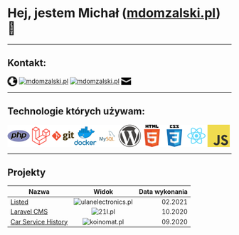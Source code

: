 # Hej, jestem Michał ([mdomzalski.pl][website]) 👋

<!-- ## I'm a Husband, Father, Developer, and Teacher!!

- 🔭 I just launched my first course: [Become A VS Code SuperHero!][course]!
- 🌱 I’m currently learning everything 🤣
- 👯 I’m looking to collaborate with other content creators
- 🥅 2020 Goals: Contribute more to Open Source projects
- ⚡ Fun fact: I love to draw and play guitar / drums -->
---
## Kontakt:

[<img align="center" alt="mdomzalski.pl" width="22px" fill="#3295FE" src="https://raw.githubusercontent.com/iconic/open-iconic/master/svg/globe.svg" />][website] 
[<img align="center" alt="mdomzalski.pl" width="22px" src="https://cdn.jsdelivr.net/npm/simple-icons@v3/icons/linkedin.svg" />][linkedin]
[<img align="center" style="fill:" alt="mdomzalski.pl" width="22px" src="https://cdn.jsdelivr.net/npm/simple-icons@v3/icons/facebook.svg" />][facebook]
[<img align="center" style="fill:" alt="mdomzalski.pl" width="22px" src="https://raw.githubusercontent.com/iconic/open-iconic/master/svg/envelope-closed.svg" />][mail]

---
## Technologie których używam:

<img align="left" alt="php" width="50px" src="https://raw.githubusercontent.com/github/explore/80688e429a7d4ef2fca1e82350fe8e3517d3494d/topics/php/php.png" />
<img align="left" alt="laravel" width="50px" src="https://raw.githubusercontent.com/github/explore/80688e429a7d4ef2fca1e82350fe8e3517d3494d/topics/laravel/laravel.png" />
<img align="left" alt="git" width="50px" src="https://raw.githubusercontent.com/github/explore/80688e429a7d4ef2fca1e82350fe8e3517d3494d/topics/git/git.png" />
<img align="left" alt="docker" width="50px" src="https://raw.githubusercontent.com/github/explore/80688e429a7d4ef2fca1e82350fe8e3517d3494d/topics/docker/docker.png" />
<img align="left" alt="MySQL" width="50px" src="https://raw.githubusercontent.com/github/explore/80688e429a7d4ef2fca1e82350fe8e3517d3494d/topics/mysql/mysql.png" />
<img align="left" alt="wordpress" width="50px" src="https://raw.githubusercontent.com/github/explore/80688e429a7d4ef2fca1e82350fe8e3517d3494d/topics/wordpress/wordpress.png" />
<img align="left" alt="HTML5" width="50px" src="https://raw.githubusercontent.com/github/explore/80688e429a7d4ef2fca1e82350fe8e3517d3494d/topics/html/html.png" />
<img align="left" alt="CSS3" width="50px" src="https://raw.githubusercontent.com/github/explore/80688e429a7d4ef2fca1e82350fe8e3517d3494d/topics/css/css.png" />
<img align="left" alt="React" width="50px" src="https://raw.githubusercontent.com/github/explore/80688e429a7d4ef2fca1e82350fe8e3517d3494d/topics/react/react.png" />
<img align="left" alt="JavaScript" width="50px" src="https://raw.githubusercontent.com/github/explore/80688e429a7d4ef2fca1e82350fe8e3517d3494d/topics/javascript/javascript.png" />
<br/>
<br/>
<br/>

---

## Projekty

| Nazwa | Widok | Data wykonania |
| ------------- |:-------------:| -------------:| 
| [Listed](https://listed.mdomzalski.pl) | ![ulanelectronics.pl](https://cdn.shortpixel.ai/client/q_glossy,ret_img,w_768/https://mdomzalski.pl/wp-content/uploads/2021/05/listed-768x373.jpg) | 02.2021
| [Laravel CMS](https://laravelcms.mdomzalski.pl) | ![21l.pl](https://cdn.shortpixel.ai/client/q_glossy,ret_img,w_768/https://mdomzalski.pl/wp-content/uploads/2021/05/laravel-cms-768x374.jpg) | 10.2020
| [Car Service History](https://car-service-history.mdomzalski.pl) | ![koinomat.pl](https://cdn.shortpixel.ai/client/q_glossy,ret_img,w_768/https://mdomzalski.pl/wp-content/uploads/2021/05/2021-04-03-23.38.15-car-service-history.mdomzalski.pl-913bc5cb209e-768x370.jpg) | 09.2020

[website]: https://mdomzalski.pl
[linkedin]: https://linkedin.com/in/codeSTACKr
[facebook]: https://www.facebook.com/profile.php?id=100012972611948
[mail]: mailto:kontakt@mdomzalski.pl